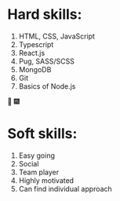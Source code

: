 # Hard skills: 
1. HTML, CSS, JavaScript
2. Typescript
3. React.js 
4. Pug, SASS/SCSS
5. MongoDB
6. Git
7. Basics of Node.js

:tada: :fireworks:

# Soft skills: 
1. Easy going
2. Social
3. Team player
4. Highly motivated
5. Can find individual approach
